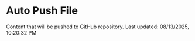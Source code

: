 # Auto Push File

Content that will be pushed to GitHub repository.
Last updated: 08/13/2025, 10:20:32 PM
